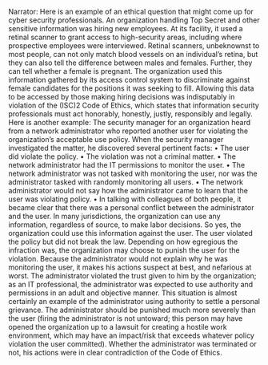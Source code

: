 Narrator: Here is an example of an ethical question that might come up for cyber security professionals. An organization handling Top Secret and other sensitive information was hiring new employees. At its facility, it used a retinal scanner to grant access to high-security areas, including where prospective employees were interviewed. Retinal scanners, unbeknownst to most people, can not only match blood vessels on an individual’s retina, but they can also tell the difference between males and females. Further, they can tell whether a female is pregnant.  The organization used this information gathered by its access control system to discriminate against female candidates for the positions it was seeking to fill. Allowing this data to be accessed by those making hiring decisions was indisputably in violation of the (ISC)2 Code of Ethics, which states that information security professionals must act honorably, honestly, justly, responsibly and legally.  Here is another example: The security manager for an organization heard from a network administrator who reported another user for violating the organization’s acceptable use policy. When the security manager investigated the matter, he discovered several pertinent facts:   • The user did violate the policy.   • The violation was not a criminal matter.   • The network administrator had the IT permissions to monitor the user.   • The network administrator was not tasked with monitoring the user, nor was the administrator tasked with randomly monitoring all users.   • The network administrator would not say how the administrator came to learn that the user was violating policy.   • In talking with colleagues of both people, it became clear that there was a personal conflict between the administrator and the user.  In many jurisdictions, the organization can use any information, regardless of source, to make labor decisions. So yes, the organization could use this information against the user. The user violated the policy but did not break the law. Depending on how egregious the infraction was, the organization may choose to punish the user for the violation.   Because the administrator would not explain why he was monitoring the user, it makes his actions suspect at best, and nefarious at worst. The administrator violated the trust given to him by the organization; as an IT professional, the administrator was expected to use authority and permissions in an adult and objective manner. This situation is almost certainly an example of the administrator using authority to settle a personal grievance. The administrator should be punished much more severely than the user (firing the administrator is not untoward; this person may have opened the organization up to a lawsuit for creating a hostile work environment, which may have an impact/risk that exceeds whatever policy violation the user committed).  Whether the administrator was terminated or not, his actions were in clear contradiction of the Code of Ethics. 